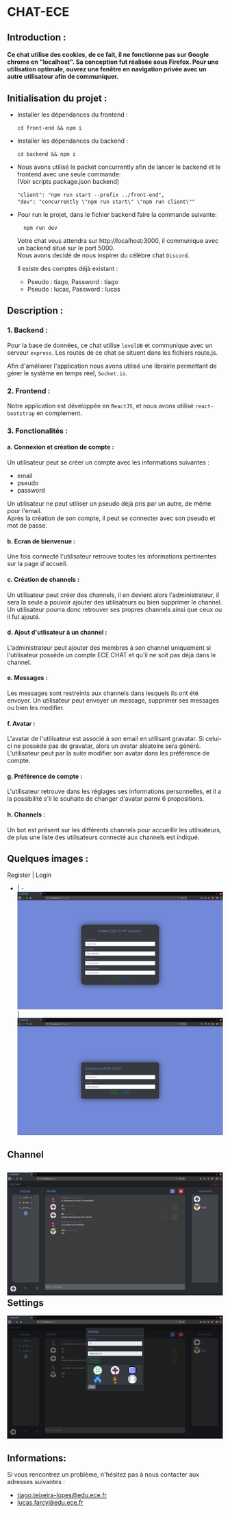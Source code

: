 # CHAT-ECE

## Introduction :

#### Ce chat utilise des cookies, de ce fait, il ne fonctionne pas sur Google chrome en "localhost". Sa conception fut réalisée sous Firefox. Pour une utilisation optimale, ouvrez une fenêtre en navigation privée avec un autre utilisateur afin de communiquer.


## Initialisation du projet :
- Installer les dépendances du frontend :
  ```
  cd front-end && npm i
  ```
- Installer les dépendances du backend : 
  ```
  cd backend && npm i
  ```

- Nous avons utilisé le packet concurrently afin de lancer le backend et le frontend avec une seule commande:\
(Voir scripts package.json backend)

  ```
  "client": "npm run start --prefix ../front-end",
  "dev": "concurrently \"npm run start\" \"npm run client\""
  ```
- Pour run le projet, dans le fichier backend faire la commande suivante:

  ```
    npm run dev
  ```
  Votre chat vous attendra sur http://localhost:3000, il communique avec un backend situé sur le port 5000. \
  Nous avons decidé de nous inspirer du célèbre chat `Discord`.

  Il existe des comptes déjà existant :
  - Pseudo : tiago, Password : tiago
  - Pseudo : lucas, Password : lucas

## Description : 

### 1.  Backend :

Pour la base de données, ce chat utilise `levelDB` et communique avec un serveur `express`.
Les routes de ce chat se situent dans les fichiers route.js.

Afin d'améliorer l'application nous avons utilisé une librairie permettant de gérer le système en temps réel, `Socket.io`.

### 2.  Frontend :

Notre application est développée en `ReactJS`, et nous avons utilisé `react-bootstrap` en complement.  

### 3.  Fonctionalités :

#### a. Connexion et création de compte : 

Un utilisateur peut se créer un compte avec les informations suivantes :

- email
- pseudo
- password

Un utilisateur ne peut utiliser un pseudo déjà pris par un autre, de même pour l'email.\
Après la création de son compte, il peut se connecter avec son pseudo et mot de passe.

#### b. Ecran de bienvenue :

Une fois connecté l'utilisateur retrouve toutes les informations pertinentes sur la page d'accueil. 

#### c. Création de channels : 

Un utilisateur peut créer des channels, il en devient alors l'administrateur, il sera la seule a pouvoir ajouter des utilisateurs ou bien supprimer le channel.
Un utilisateur pourra donc retrouver ses propres channels ainsi que ceux ou il fut ajouté.

#### d.  Ajout d'utlisateur à un channel :

L'administrateur peut ajouter des membres à son channel uniquement si l'utilisateur possède un compte ECE CHAT et qu'il ne soit pas déjà dans le channel. 

#### e. Messages :

Les messages sont restreints aux channels dans lesquels ils ont été envoyer. 
Un utilisateur peut envoyer un message, supprimer ses messages ou bien les modifier. 

#### f. Avatar :

L'avatar de l'utilisateur est associé à son email en utilisant gravatar. Si celui-ci ne possède pas de gravatar, alors un avatar aléatoire sera généré. L'utilisateur peut par la suite modifier son avatar dans les préférence de compte.

#### g.  Préférence de compte :

L'utilisateur retrouve dans les réglages ses informations personnelles, et il a la possibilité s'il le souhaite de changer d'avatar parmi 6 propositions. 

#### h.  Channels :

Un bot est présent sur les différents channels pour accueillir les utilisateurs, de plus une liste des utilisateurs connecté aux channels est indiqué.

##  Quelques images :


Register | Login
- | - 
![alt](IMG/register.png) | ![alt](IMG/login.png)

Channel
- 
![alt](IMG/chan.png)
Settings
-
![alt](IMG/avatar.png)

## Informations:

Si vous rencontrez un problème, n'hésitez pas à nous contacter aux adresses suivantes :
- tiago.teixeira-lopes@edu.ece.fr
- lucas.farcy@edu.ece.fr